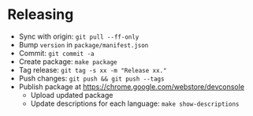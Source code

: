 # Releasing

- Sync with origin: `git pull --ff-only`
- Bump `version` in `package/manifest.json`
- Commit: `git commit -a`
- Create package: `make package`
- Tag release: `git tag -s xx -m "Release xx."`
- Push changes: `git push && git push --tags`
- Publish package at https://chrome.google.com/webstore/devconsole
  - Upload updated package
  - Update descriptions for each language: `make show-descriptions`
